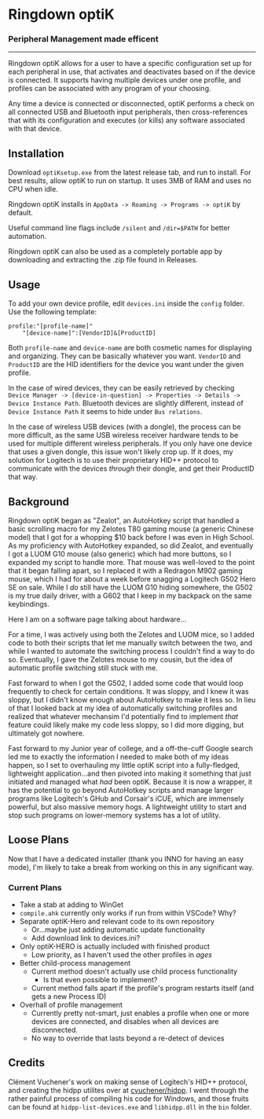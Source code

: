 # Ringdown optiK 
### Peripheral Management made efficent
___
Ringdown optiK allows for a user to have a specific configuration set up for each peripheral in use, that activates and deactivates based on if the device is connected. It supports having multiple devices under one profile, and profiles can be associated with any program of your choosing.

Any time a device is connected or disconnected, optiK performs a check on all connected USB and Bluetooth input peripherals, then cross-references that with its configuration and executes (or kills) any software associated with that device.

## Installation
Download `optiKsetup.exe` from the latest release tab, and run to install.
For best results, allow optiK to run on startup. It uses 3MB of RAM and uses no CPU when idle.

Ringdown optiK installs in `AppData -> Roaming -> Programs -> optiK` by default.

Useful command line flags include `/silent` and `/dir=$PATH` for better automation.

Ringdown optiK can also be used as a completely portable app by downloading and extracting the .zip file found in Releases.

## Usage
To add your own device profile, edit `devices.ini` inside the `config` folder. Use the following template:

```
profile:"[profile-name]"
    "[device-name]":[VendorID]&[ProductID]
```
Both `profile-name` and `device-name` are both cosmetic names for displaying and organizing. They can be basically whatever you want.
`VendorID` and `ProductID` are the HID identifiers for the device you want under the given profile. 

In the case of wired devices, they can be easily retrieved by checking `Device Manager -> [device-in-question] -> Properties -> Details -> Device Instance Path`. Bluetooth devices are slightly different, instead of `Device Instance Path` it seems to hide under `Bus relations`. 

In the case of wireless USB devices (with a dongle), the process can be more difficult, as the same USB wireless receiver hardware tends to be used for multiple different wireless peripherals. If you only have one device that uses a given dongle, this issue won't likely crop up. If it does, my solution for Logitech is to use their proprietary HID++ protocol to communicate with the devices _through_ their dongle, and get their ProductID that way.

## Background

Ringdown optiK began as "Zealot", an AutoHotkey script that handled a basic scrolling macro for my Zelotes T80 gaming mouse (a generic Chinese model) that I got for a whopping $10 back before I was even in High School. As my proficiency with AutoHotkey expanded, so did Zealot, and eventually I got a LUOM G10 mouse (also generic) which had more buttons, so I expanded my script to handle more. That mouse was well-loved to the point that it began falling apart, so I replaced it with a Redragon M902 gaming mouse, which I had for about a week before snagging a Logitech G502 Hero SE on sale. While I _do_ still have the LUOM G10 hiding somewhere, the G502 is my true daily driver, with a G602 that I keep in my backpack on the same keybindings.

Here I am on a software page talking about hardware...

For a time, I was actively using both the Zelotes and LUOM mice, so I added code to both their scripts that let me manually switch between the two, and while I wanted to automate the switching process I couldn't find a way to do so. Eventually, I gave the Zelotes mouse to my cousin, but the idea of automatic profile switching still stuck with me.

Fast forward to when I got the G502, I added some code that would loop frequently to check for certain conditions. It was sloppy, and I knew it was sloppy, but I didn't know enough about AutoHotkey to make it less so. In lieu of that I looked back at my idea of automatically switching profiles and realized that whatever mechansim I'd potentially find to implement _that_ feature could likely make my code less sloppy, so I did more digging, but ultimately got nowhere.

Fast forward to my Junior year of college, and a off-the-cuff Google search led me to exactly the information I needed to make both of my ideas happen, so I set to overhauling my little optiK script into a fully-fledged, lightweight application...and then pivoted into making it something that just initiated and managed what _had_ been optiK. Because it is now a wrapper, it has the potential to go beyond AutoHotkey scripts and manage larger programs like Logitech's GHub and Corsair's iCUE, which are immensely powerful, but also massive memory hogs. A lightweight utility to start and stop such programs on lower-memory systems has a lot of utility.

## Loose Plans
Now that I have a dedicated installer (thank you INNO for having an easy mode), I'm likely to take a break from working on this in any significant way.

### Current Plans
* Take a stab at adding to WinGet
* `compile.ahk` currently only works if run from within VSCode? Why?
* Separate optiK-Hero and relevant code to its own repository
    * Or...maybe just adding automatic update functionality
    * Add download link to devices.ini?
* Only optiK-HERO is actually included with finished product
    * Low priority, as I haven't used the other profiles in _ages_
* Better child-process management
    * Current method doesn't actually use child process functionality
        * Is that even possible to implement?
    * Current method falls apart if the profile's program restarts itself (and gets a new Process ID)
* Overhall of profile management
    * Currently pretty not-smart, just enables a profile when one or more devices are connected, and disables when all devices are disconnected.
    * No way to override that lasts beyond a re-detect of devices

## Credits

Clément Vuchener's work on making sense of Logitech's HID++ protocol, and creating the hidpp utilites over at [cvuchener/hidpp](https://github.com/cvuchener/hidpp). I went through the rather painful process of compiling his code for Windows, and those fruits can be found at `hidpp-list-devices.exe` and `libhidpp.dll` in the `bin` folder.